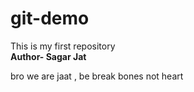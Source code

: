# git-demo
This is my first repository <br>
<b>Author- Sagar Jat</b>
<p> bro we are jaat , be break bones not heart</p>

